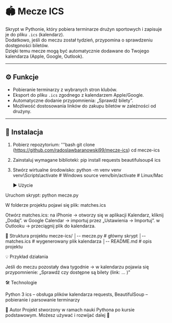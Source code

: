 # 🏟️ Mecze ICS

Skrypt w Pythonie, który pobiera terminarze drużyn sportowych i zapisuje je do pliku `.ics` (kalendarz).  
Dodatkowo, jeśli do meczu został tydzień, przypomina o sprawdzeniu dostępności biletów.  
Dzięki temu mecze mogą być automatycznie dodawane do Twojego kalendarza (Apple, Google, Outlook).

---

## ⚙️ Funkcje
- Pobieranie terminarzy z wybranych stron klubów.
- Eksport do pliku `.ics` zgodnego z kalendarzem Apple/Google.
- Automatyczne dodanie przypomnienia: „Sprawdź bilety”.
- Możliwość dostosowania linków do zakupu biletów w zależności od drużyny.

---

## 🚀 Instalacja

1. Pobierz repozytorium:
   '''bash
   git clone (https://github.com/radoslawbaranowski99/mecze-ics)
   cd mecze-ics
2.  Zainstaluj wymagane biblioteki:
    pip install requests beautifulsoup4 ics
3. Stwórz wirtualne środowisko:
    python -m venv venv
    venv\Scripts\activate   # Windows
    source venv/bin/activate # Linux/Mac

   ▶️ Użycie

Uruchom skrypt:
python mecze.py

W folderze projektu pojawi się plik:
matches.ics

Otwórz matches.ics:
na iPhonie → otworzy się w aplikacji Kalendarz, kliknij „Dodaj”.
w Google Calendar → importuj przez „Ustawienia → Importuj”.
w Outlooku → przeciągnij plik do kalendarza.

📂 Struktura projektu
mecze-ics/
│-- mecze.py        # główny skrypt
│-- matches.ics     # wygenerowany plik kalendarza
│-- README.md       # opis projektu

💡 Przykład działania

Jeśli do meczu pozostały dwa tygodnie → w kalendarzu pojawia się przypomnienie:
„Sprawdź czy dostępne są bilety (link: ... )”

🛠️ Technologie

Python 3
ics – obsługa plików kalendarza
requests, BeautifulSoup – pobieranie i parsowanie terminarzy

📌 Autor
Projekt stworzony w ramach nauki Pythona po kursie podstawowym.
Możesz używać i rozwijać dalej 🚀
